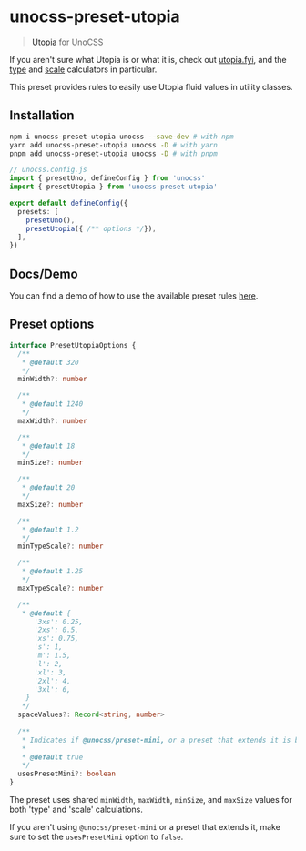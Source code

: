 # unocss-preset-utopia

> [Utopia](utopia.fyi) for UnoCSS

If you aren't sure what Utopia is or what it is, check out [utopia.fyi](utopia.fyi), and the [type](https://utopia.fyi/type/calculator) and [scale](https://utopia.fyi/scale/calculator) calculators in particular.

This preset provides rules to easily use Utopia fluid values in utility classes.

## Installation

```bash
npm i unocss-preset-utopia unocss --save-dev # with npm
yarn add unocss-preset-utopia unocss -D # with yarn
pnpm add unocss-preset-utopia unocss -D # with pnpm
```

```typescript
// unocss.config.js
import { presetUno, defineConfig } from 'unocss'
import { presetUtopia } from 'unocss-preset-utopia'

export default defineConfig({
  presets: [
    presetUno(),
    presetUtopia({ /** options */}),
  ],
})
```

## Docs/Demo

You can find a demo of how to use the available preset rules [here](https://unocss-preset-utopia.netlify.app).

## Preset options

```typescript
interface PresetUtopiaOptions {
  /**
   * @default 320
   */
  minWidth?: number

  /**
   * @default 1240
   */
  maxWidth?: number

  /**
   * @default 18
   */
  minSize?: number

  /**
   * @default 20
   */
  maxSize?: number

  /**
   * @default 1.2
   */
  minTypeScale?: number

  /**
   * @default 1.25
   */
  maxTypeScale?: number

  /**
   * @default {
      '3xs': 0.25,
      '2xs': 0.5,
      'xs': 0.75,
      's': 1,
      'm': 1.5,
      'l': 2,
      'xl': 3,
      '2xl': 4,
      '3xl': 6,
    }
   */
  spaceValues?: Record<string, number>
  
  /**
   * Indicates if @unocss/preset-mini, or a preset that extends it is being used
   *
   * @default true
   */
  usesPresetMini?: boolean
}
```
The preset uses shared `minWidth`, `maxWidth`, `minSize`, and `maxSize` values for both 'type' and 'scale' calculations. 

If you aren't using `@unocss/preset-mini` or a preset that extends it, make sure to set the 
`usesPresetMini` option to `false`.
